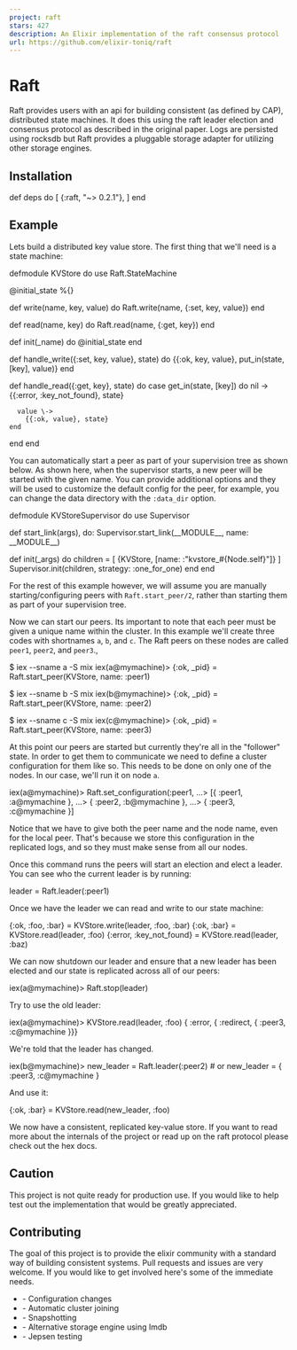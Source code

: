 ```yaml
---
project: raft
stars: 427
description: An Elixir implementation of the raft consensus protocol
url: https://github.com/elixir-toniq/raft
---
```


Raft
====

Raft provides users with an api for building consistent (as defined by CAP), distributed state machines. It does this using the raft leader election and consensus protocol as described in the original paper. Logs are persisted using rocksdb but Raft provides a pluggable storage adapter for utilizing other storage engines.

Installation
------------

def deps do
  \[
    {:raft, "~> 0.2.1"},
  \]
end

Example
-------

Lets build a distributed key value store. The first thing that we'll need is a state machine:

defmodule KVStore do
  use Raft.StateMachine

  @initial\_state %{}

  def write(name, key, value) do
    Raft.write(name, {:set, key, value})
  end

  def read(name, key) do
    Raft.read(name, {:get, key})
  end

  def init(\_name) do
    @initial\_state
  end

  def handle\_write({:set, key, value}, state) do
    {{:ok, key, value}, put\_in(state, \[key\], value)}
  end

  def handle\_read({:get, key}, state) do
    case get\_in(state, \[key\]) do
      nil \->
        {{:error, :key\_not\_found}, state}

      value \->
        {{:ok, value}, state}
    end
  end
end

You can automatically start a peer as part of your supervision tree as shown below. As shown here, when the supervisor starts, a new peer will be started with the given name. You can provide additional options and they will be used to customize the default config for the peer, for example, you can change the data directory with the `:data_dir` option.

defmodule KVStoreSupervisor do
  use Supervisor
  
  def start\_link(args), do: Supervisor.start\_link(\_\_MODULE\_\_, name: \_\_MODULE\_\_)
  
  def init(\_args) do
    children \= \[
      {KVStore, \[name: :"kvstore\_#{Node.self}"\]}
    \]
    Supervisor.init(children, strategy: :one\_for\_one)
  end
end

For the rest of this example however, we will assume you are manually starting/configuring peers with `Raft.start_peer/2`, rather than starting them as part of your supervision tree.

Now we can start our peers. Its important to note that each peer must be given a unique name within the cluster. In this example we'll create three codes with shortnames `a`, `b`, and `c`. The Raft peers on these nodes are called `peer1`, `peer2`, and `peer3`.,

$ iex \--sname a \-S mix
iex(a@mymachine)\> {:ok, \_pid} \= Raft.start\_peer(KVStore, name: :peer1)

$ iex \--sname b \-S mix
iex(b@mymachine)\> {:ok, \_pid} \= Raft.start\_peer(KVStore, name: :peer2)

$ iex \--sname c \-S mix
iex(c@mymachine)\> {:ok, \_pid} \= Raft.start\_peer(KVStore, name: :peer3)

At this point our peers are started but currently they're all in the "follower" state. In order to get them to communicate we need to define a cluster configuration for them like so. This needs to be done on only one of the nodes. In our case, we'll run it on node `a`.

iex(a@mymachine)\> Raft.set\_configuration(:peer1,
            ...\> \[{ :peer1, :a@mymachine },
            ...\>  { :peer2, :b@mymachine },
            ...\>  { :peer3, :c@mymachine }\]

Notice that we have to give both the peer name and the node name, even for the local peer. That's because we store this configuration in the replicated logs, and so they must make sense from all our nodes.

Once this command runs the peers will start an election and elect a leader. You can see who the current leader is by running:

leader \= Raft.leader(:peer1)

Once we have the leader we can read and write to our state machine:

{:ok, :foo, :bar} \= KVStore.write(leader, :foo, :bar)
{:ok, :bar}       \= KVStore.read(leader, :foo)
{:error, :key\_not\_found} \= KVStore.read(leader, :baz)

We can now shutdown our leader and ensure that a new leader has been elected and our state is replicated across all of our peers:

iex(a@mymachine)\> Raft.stop(leader)

Try to use the old leader:

iex(a@mymachine)\> KVStore.read(leader, :foo)
{ :error, { :redirect, { :peer3, :c@mymachine }}}

We're told that the leader has changed.

iex(b@mymachine)\> new\_leader \= Raft.leader(:peer2)
\# or
new\_leader \= { :peer3, :c@mymachine }

And use it:

{:ok, :bar} \= KVStore.read(new\_leader, :foo)

We now have a consistent, replicated key-value store. If you want to read more about the internals of the project or read up on the raft protocol please check out the hex docs.

Caution
-------

This project is not quite ready for production use. If you would like to help test out the implementation that would be greatly appreciated.

Contributing
------------

The goal of this project is to provide the elixir community with a standard way of building consistent systems. Pull requests and issues are very welcome. If you would like to get involved here's some of the immediate needs.

-   \- Configuration changes
-   \- Automatic cluster joining
-   \- Snapshotting
-   \- Alternative storage engine using lmdb
-   \- Jepsen testing
